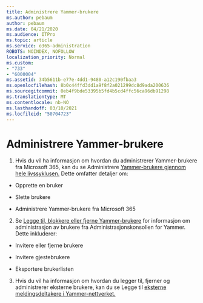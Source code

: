 ```yaml
---
title: Administrere Yammer-brukere
ms.author: pebaum
author: pebaum
ms.date: 04/21/2020
ms.audience: ITPro
ms.topic: article
ms.service: o365-administration
ROBOTS: NOINDEX, NOFOLLOW
localization_priority: Normal
ms.custom:
- "733"
- "6000004"
ms.assetid: 34b5611b-e77e-4dd1-9480-a12c190fbaa3
ms.openlocfilehash: 8b0c44ffd3dd1a9f8f2a021299dc8d9ada200636
ms.sourcegitcommit: 0eb4f9bde53395b5fd4b5cd4ffc56ca96db91298
ms.translationtype: MT
ms.contentlocale: nb-NO
ms.lasthandoff: 03/10/2021
ms.locfileid: "50704723"
---
```

# <a name="managing-yammer-users"></a>Administrere Yammer-brukere

1. Hvis du vil ha informasjon om hvordan du administrerer Yammer-brukere fra Microsoft 365, kan du se Administrere [Yammer-brukere gjennom hele livssyklusen.](https://docs.microsoft.com/yammer/manage-yammer-users/manage-users-across-their-lifecycle) Dette omfatter detaljer om:

  - Opprette en bruker

  - Slette brukere

  - Administrere Yammer-brukere fra Microsoft 365

2. Se [Legge til, blokkere eller fjerne Yammer-brukere](https://docs.microsoft.com/yammer/manage-yammer-users/add-block-or-remove-users) for informasjon om administrasjon av brukere fra Administrasjonskonsollen for Yammer. Dette inkluderer:

  - Invitere eller fjerne brukere

  - Invitere gjestebrukere

  - Eksportere brukerlisten

3. Hvis du vil ha informasjon om hvordan du legger til, fjerner og administrerer eksterne brukere, kan du se Legge til [eksterne meldingsdeltakere i Yammer-nettverket.](https://docs.microsoft.com/yammer/work-with-external-users/add-external-participants)
